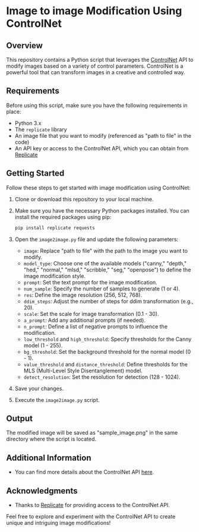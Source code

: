 # Image to image Modification Using ControlNet

## Overview

This repository contains a Python script that leverages the [ControlNet](https://replicate.com/jagilley/controlnet) API to modify images based on a variety of control parameters. ControlNet is a powerful tool that can transform images in a creative and controlled way.

## Requirements

Before using this script, make sure you have the following requirements in place:

- Python 3.x
- The `replicate` library
- An image file that you want to modify (referenced as "path to file" in the code)
- An API key or access to the ControlNet API, which you can obtain from [Replicate](https://replicate.com)

## Getting Started

Follow these steps to get started with image modification using ControlNet:

1. Clone or download this repository to your local machine.

2. Make sure you have the necessary Python packages installed. You can install the required packages using pip:

    ```bash
    pip install replicate requests
    ```

3. Open the `image2image.py` file and update the following parameters:

   - `image`: Replace "path to file" with the path to the image you want to modify.
   - `model_type`: Choose one of the available models ("canny," "depth," "hed," "normal," "mlsd," "scribble," "seg," "openpose") to define the image modification style.
   - `prompt`: Set the text prompt for the image modification.
   - `num_sample`: Specify the number of samples to generate (1 or 4).
   - `res`: Define the image resolution (256, 512, 768).
   - `ddim_steps`: Adjust the number of steps for ddim transformation (e.g., 20).
   - `scale`: Set the scale for image transformation (0.1 - 30).
   - `a_prompt`: Add any additional prompts (if needed).
   - `n_prompt`: Define a list of negative prompts to influence the modification.
   - `low_threshold` and `high_threshold`: Specify thresholds for the Canny model (1 - 255).
   - `bg_threshold`: Set the background threshold for the normal model (0 - 1).
   - `value_threshold` and `distance_threshold`: Define thresholds for the MLS (Multi-Level Style Disentanglement) model.
   - `detect_resolution`: Set the resolution for detection (128 - 1024).

4. Save your changes.

5. Execute the `image2image.py` script.

## Output

The modified image will be saved as "sample_image.png" in the same directory where the script is located.

## Additional Information

- You can find more details about the ControlNet API [here](https://replicate.com/jagilley/controlnet/api).

## Acknowledgments

- Thanks to [Replicate](https://replicate.com) for providing access to the ControlNet API.

Feel free to explore and experiment with the ControlNet API to create unique and intriguing image modifications!
